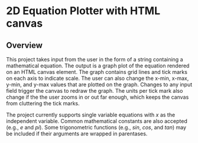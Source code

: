 # 2D Equation Plotter with HTML canvas

<!-- ## Formatting a Valid Input

1. White spacing does not matter
2. Paramters passed to functions must be in parentases
3. The multiplication symbol (*) may be omitted between a literal and a variable, or between a literal and a function. In these cases, the literal must preceed the variable or function
- valid: *2x* OR *2(x)*
- invalid: *x(2)* OR *x2* -->

## Overview
This project takes input from the user in the form of a string containing a mathematical equation. The output is a graph plot of the equation rendered on an HTML canvas element. The graph contains grid lines and tick marks on each axis to indicate scale. The user can also change the x-min, x-max, y-min, and y-max values that are plotted on the graph. Changes to any input field trigger the canvas to redraw the graph. The units per tick mark also change if the the user zooms in or out far enough, which keeps the canvas from cluttering the tick marks.

The project currently supports single variable equations with _x_ as the independent variable. Common mathematical constants are also accepted (e.g., _e_ and _pi_). Some trigonometric functions (e.g., _sin_, _cos_, and _tan_) may be included if their arguments are wrapped in parentases. 
